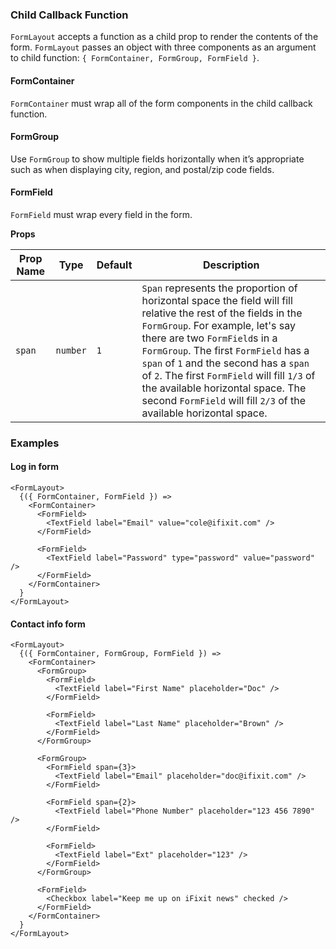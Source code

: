### Child Callback Function

`FormLayout` accepts a function as a child prop to render the contents of the form. `FormLayout` passes an object with three components as an argument to child function: `{ FormContainer, FormGroup, FormField }`.

#### **FormContainer**

`FormContainer` must wrap all of the form components in the child callback function.

#### **FormGroup**

Use `FormGroup` to show multiple fields horizontally when it’s appropriate such as when displaying city, region, and postal/zip code fields.

#### **FormField**

`FormField` must wrap every field in the form.

**Props**

| Prop Name | Type | Default | Description |
| --- | --- | ---| --- |
| `span` | `number` | `1` | `Span` represents the proportion of horizontal space the field will fill relative the rest of the fields in the `FormGroup`. For example, let's say there are two `FormField`s in a `FormGroup`. The first `FormField` has a `span` of `1` and the second has a `span` of `2`. The first `FormField` will fill `1/3` of the available horizontal space. The second `FormField` will fill `2/3` of the available horizontal space. |



### Examples

#### Log in form

```
<FormLayout>
  {({ FormContainer, FormField }) =>
    <FormContainer>
      <FormField>
        <TextField label="Email" value="cole@ifixit.com" />
      </FormField>

      <FormField>
        <TextField label="Password" type="password" value="password" />
      </FormField>
    </FormContainer>
  }
</FormLayout>
```

#### Contact info form

```
<FormLayout>
  {({ FormContainer, FormGroup, FormField }) =>
    <FormContainer>
      <FormGroup>
        <FormField>
          <TextField label="First Name" placeholder="Doc" />
        </FormField>

        <FormField>
          <TextField label="Last Name" placeholder="Brown" />
        </FormField>
      </FormGroup>

      <FormGroup>
        <FormField span={3}>
          <TextField label="Email" placeholder="doc@ifixit.com" />
        </FormField>

        <FormField span={2}>
          <TextField label="Phone Number" placeholder="123 456 7890" />
        </FormField>

        <FormField>
          <TextField label="Ext" placeholder="123" />
        </FormField>
      </FormGroup>

      <FormField>
        <Checkbox label="Keep me up on iFixit news" checked />
      </FormField>
    </FormContainer>
  }
</FormLayout>
```